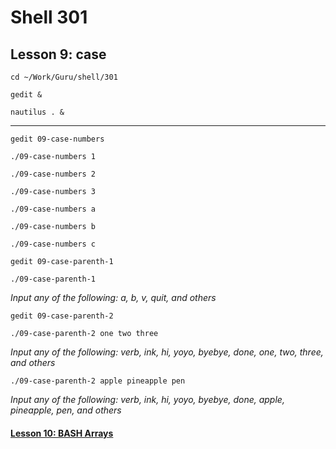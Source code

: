 # Shell 301
## Lesson 9: case

`cd ~/Work/Guru/shell/301`

`gedit &`

`nautilus . &`
___

`gedit 09-case-numbers`

`./09-case-numbers 1`

`./09-case-numbers 2`

`./09-case-numbers 3`

`./09-case-numbers a`

`./09-case-numbers b`

`./09-case-numbers c`

`gedit 09-case-parenth-1`

`./09-case-parenth-1`

*Input any of the following: a, b, v, quit, and others*

`gedit 09-case-parenth-2`

`./09-case-parenth-2 one two three`

*Input any of the following: verb, ink, hi, yoyo, byebye, done, one, two, three, and others*

`./09-case-parenth-2 apple pineapple pen`

*Input any of the following: verb, ink, hi, yoyo, byebye, done, apple, pineapple, pen, and others*

#### [Lesson 10: BASH Arrays](https://github.com/inkVerb/guru/blob/master/301-shell/Lesson-10.md)
